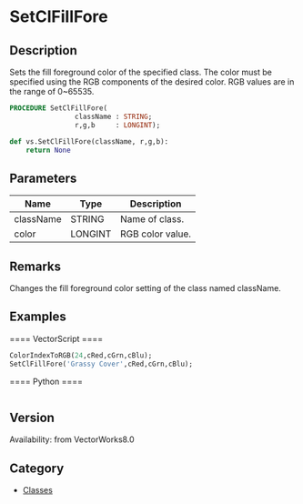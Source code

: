 # SetClFillFore

## Description
Sets the fill foreground color of the specified class. The color must be specified using the RGB components of the desired color. RGB values are in the range of 0~65535.

```pascal
PROCEDURE SetClFillFore(
				className : STRING;
				r,g,b     : LONGINT);
```

```python
def vs.SetClFillFore(className, r,g,b):
    return None
```

## Parameters
|Name|Type|Description|
|---|---|---|
|className|STRING|Name of class.|
|color|LONGINT|RGB color value.|

## Remarks
Changes the fill foreground color setting of the class named className.

## Examples
==== VectorScript ====
```pascal
ColorIndexToRGB(24,cRed,cGrn,cBlu);
SetClFillFore('Grassy Cover',cRed,cGrn,cBlu);
```
==== Python ====
```python

```

## Version
Availability: from VectorWorks8.0

## Category
* [Classes](../Categories/Classes.md)
